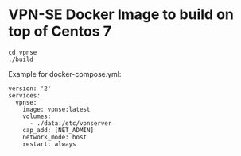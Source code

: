 # VPN-SE Docker Image to build on top of Centos 7

```
cd vpnse
./build
```

Example for docker-compose.yml:

```
version: '2'
services:
  vpnse:
    image: vpnse:latest
    volumes:
      - ./data:/etc/vpnserver
    cap_add: [NET_ADMIN]
    network_mode: host
    restart: always
```
